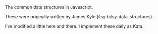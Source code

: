 The common data structures in Javascript.

These were originally written by James Kyle (itsy-bitsy-data-structures).

I've modified a little here and there. I implement these daily as Kata.
